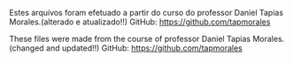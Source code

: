  Estes arquivos foram efetuado a partir do curso do professor Daniel Tapias Morales.(alterado e atualizado!!)
        GitHub: https://github.com/tapmorales

 These files were made from the course of professor Daniel Tapias Morales.(changed and updated!!)
         GitHub: https://github.com/tapmorales

